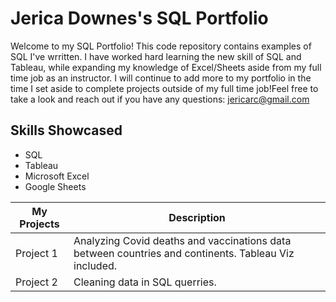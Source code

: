 # Jerica Downes's SQL Portfolio #

Welcome to my SQL Portfolio! This code repository contains examples of SQL I've wrritten. I have worked hard learning the new skill of SQL and Tableau, while expanding my knowledge of Excel/Sheets aside from my full time job as an instructor. I will continue to add more to my portfolio in the time I set aside to complete projects outside of my full time job!Feel free to take a look and reach out if you have any questions: jericarc@gmail.com

## Skills Showcased ##
* SQL
* Tableau
* Microsoft Excel
* Google Sheets


My Projects  | Description
------------- | -------------
Project 1  | Analyzing Covid deaths and vaccinations data between countries and continents. Tableau Viz included.
Project 2  | Cleaning data in SQL querries.
